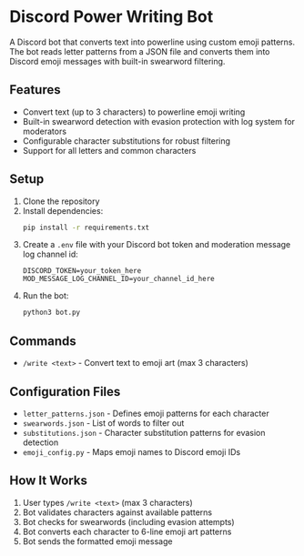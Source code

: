 # Discord Power Writing Bot

A Discord bot that converts text into powerline using custom emoji patterns. The bot reads letter patterns from a JSON file and converts them into Discord emoji messages with built-in swearword filtering.

## Features

- Convert text (up to 3 characters) to powerline emoji writing
- Built-in swearword detection with evasion protection with log system for moderators
- Configurable character substitutions for robust filtering
- Support for all letters and common characters

## Setup

1. Clone the repository
2. Install dependencies:
   ```bash
   pip install -r requirements.txt
   ```
3. Create a `.env` file with your Discord bot token and moderation message log channel id:
   ```
   DISCORD_TOKEN=your_token_here
   MOD_MESSAGE_LOG_CHANNEL_ID=your_channel_id_here
   ```
4. Run the bot:
   ```bash
   python3 bot.py
   ```

## Commands

- `/write <text>` - Convert text to emoji art (max 3 characters)

## Configuration Files

- `letter_patterns.json` - Defines emoji patterns for each character
- `swearwords.json` - List of words to filter out
- `substitutions.json` - Character substitution patterns for evasion detection
- `emoji_config.py` - Maps emoji names to Discord emoji IDs

## How It Works

1. User types `/write <text>` (max 3 characters)
2. Bot validates characters against available patterns
3. Bot checks for swearwords (including evasion attempts)
4. Bot converts each character to 6-line emoji art patterns
5. Bot sends the formatted emoji message
